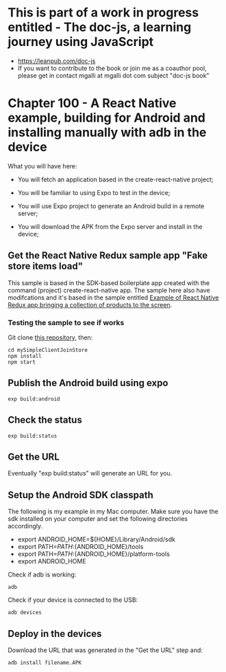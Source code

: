 # This is part of a work in progress entitled - The doc-js, a learning journey using JavaScript 

* https://leanpub.com/doc-js
* If you want to contribute to the book or join me as a coauthor pool, please get in contact mgalli at mgalli dot com subject "doc-js book"

# Chapter 100 - A React Native example, building for Android and installing manually with adb in the device

What you will have here:

* You will fetch an application based in the create-react-native project;

* You will be familiar to using Expo to test in the device;

* You will use Expo project to generate an Android build in a remote server;

* You will download the APK from the Expo server and install in the device;

## Get the React Native Redux sample app "Fake store items load"

This sample is based in the SDK-based boilerplate app created with the command (project) create-react-native app. The sample here also have modifcations and it's based in the sample entitled [Example of React Native Redux app bringing a collection of products to the screen](https://github.com/taboca/doc-js-example-react-native-redux-join-fake-store).

### Testing the sample to see if works

Git clone [this repository](https://github.com/taboca/doc-js-example-react-native-redux-join-jogic-store), then:

```
cd mySimpleClientJoinStore
npm install
npm start
```

## Publish the Android build using expo

```
exp build:android
```

## Check the status

```
exp build:status
```

## Get the URL

Eventually "exp build:status" will generate an URL for you.

## Setup the Android SDK classpath

The following is my example in my Mac computer. Make sure you have the sdk installed on your computer and set the following directories accordingly.

* export ANDROID_HOME=${HOME}/Library/Android/sdk
* export PATH=${PATH}:${ANDROID_HOME}/tools
* export PATH=${PATH}:${ANDROID_HOME}/platform-tools
* export ANDROID_HOME

Check if adb is working:

```
adb
```

Check if your device is connected to the USB:

```
adb devices
```

## Deploy in the devices

Download the URL that was generated in the "Get the URL" step and:

```
adb install filename.APK

```
